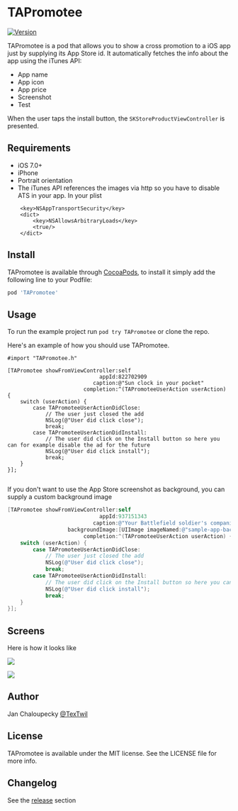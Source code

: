 # TAPromotee

[![Version](https://img.shields.io/cocoapods/v/TAPromotee.svg?style=flat)](http://cocoapods.org/pods/AbTrackingLib)


TAPromotee is a pod that allows you to show a cross promotion to a iOS app just by supplying its App Store id. It automatically fetches the info about the app using the iTunes API:

- App name
- App icon
- App price
- Screenshot 
- Test

When the user taps the install button, the `SKStoreProductViewController` is presented.


## Requirements

- iOS 7.0+
- iPhone
- Portrait orientation
- The iTunes API references the images via http so you have to disable ATS in your app. In your plist

```
    <key>NSAppTransportSecurity</key>
    <dict>
        <key>NSAllowsArbitraryLoads</key>
        <true/>
    </dict>
```


## Install

TAPromotee is available through [CocoaPods](http://cocoapods.org), to install
it simply add the following line to your Podfile:

```ruby
pod 'TAPromotee'
```

## Usage

To run the example project run `pod try TAPromotee` or clone the repo.

Here's an example of how you should use TAPromotee. 

```objc
#import "TAPromotee.h"
```




```objc
[TAPromotee showFromViewController:self 
                             appId:822702909 
                           caption:@"Sun clock in your pocket" 
                        completion:^(TAPromoteeUserAction userAction) {
    switch (userAction) {
        case TAPromoteeUserActionDidClose:
            // The user just closed the add
            NSLog(@"User did click close");
            break;
        case TAPromoteeUserActionDidInstall:
            // The user did click on the Install button so here you can for example disable the ad for the future
            NSLog(@"User did click install");
            break;
    }
}];
    
```

If you don't want to use the App Store screenshot as background, you can supply a custom background image

```objective-c
[TAPromotee showFromViewController:self
                             appId:937151343
                           caption:@"Your Battlefield soldier's companion"
                   backgroundImage:[UIImage imageNamed:@"sample-app-background"]
                        completion:^(TAPromoteeUserAction userAction) {
    switch (userAction) {
        case TAPromoteeUserActionDidClose:
            // The user just closed the add
            NSLog(@"User did click close");
            break;
        case TAPromoteeUserActionDidInstall:
            // The user did click on the Install button so here you can for example disable the ad for the future
            NSLog(@"User did click install");
            break;
    }
}];
```

## Screens

Here is how it looks like


![](Example/Screens/Screen1.png)

![](Example/Screens/Screen2.png)


## Author

Jan Chaloupecky [@TexTwil](https://twitter.com/TexTwil)

## License

TAPromotee is available under the MIT license. See the LICENSE file for more info.

## Changelog
See the [release](https://github.com/JanC/TAPromotee/releases) section


